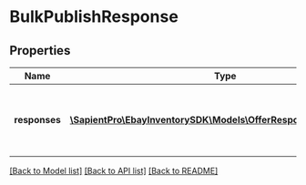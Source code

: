 # BulkPublishResponse

## Properties
| Name          | Type                                                                                                  | Description                                                                                                                                                               | Notes      |
|---------------|-------------------------------------------------------------------------------------------------------|---------------------------------------------------------------------------------------------------------------------------------------------------------------------------|------------|
| **responses** | [**\SapientPro\EbayInventorySDK\Models\OfferResponseWithListingId[]**](OfferResponseWithListingId.md) | A node is returned under the &lt;strong&gt;responses&lt;/strong&gt; container to indicate the success or failure of each offer that the seller was attempting to publish. | [optional] |

[[Back to Model list]](../../README.md#documentation-for-models) [[Back to API list]](../../README.md#documentation-for-api-endpoints) [[Back to README]](../../README.md)

